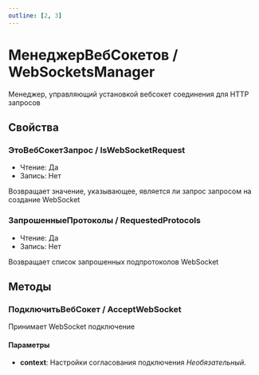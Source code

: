 ```yaml
---
outline: [2, 3]
---
```


# МенеджерВебСокетов / WebSocketsManager


Менеджер, управляющий установкой вебсокет соединения для HTTP запросов


## Свойства


### ЭтоВебСокетЗапрос / IsWebSocketRequest

* Чтение: Да
* Запись: Нет

Возвращает значение, указывающее, является ли запрос запросом на создание WebSocket


### ЗапрошенныеПротоколы / RequestedProtocols

* Чтение: Да
* Запись: Нет

Возвращает список запрошенных подпротоколов WebSocket


## Методы


### ПодключитьВебСокет / AcceptWebSocket


Принимает WebSocket подключение


#### Параметры

* **context**: Настройки согласования подключения *Необязательный*. 
